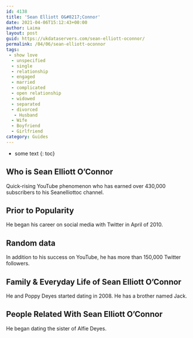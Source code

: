 ```yaml
---
id: 4138
title: 'Sean Elliott O&#8217;Connor'
date: 2021-04-06T15:12:43+00:00
author: Laima
layout: post
guid: https://ukdataservers.com/sean-elliott-oconnor/
permalink: /04/06/sean-elliott-oconnor
tags:
 - show love
  - unspecified
  - single
  - relationship
  - engaged
  - married
  - complicated
  - open relationship
  - widowed
  - separated
  - divorced
   - Husband
  - Wife
  - Boyfriend
  - Girlfriend
category: Guides
---
```


* some text
{: toc}


## Who is Sean Elliott O&#8217;Connor
                  
                  
                  
Quick-rising YouTube phenomenon who has earned over 430,000 subscribers to his Seanelliottoc channel.
                  
              
            
              
            
                
                
                
## Prior to Popularity
                  
                  
                  
He began his career on social media with Twitter in April of 2010.
                  
              
            
              
            
                
                
                
## Random data
                  
                  
                  
In addition to his success on YouTube, he has more than 150,000 Twitter followers.
                  
              
            
              
            
                
                
                
## Family & Everyday Life of Sean Elliott O&#8217;Connor
                  
                  
                  
He and Poppy Deyes started dating in 2008. He has a brother named Jack. 
                  
              
            
              
            
                
                
                
## People Related With Sean Elliott O&#8217;Connor
                  
                  
                  
He began dating the sister of Alfie Deyes.
                  
              
            
              
            
                
              
            
              
              
            
            
              
            
          
          
          